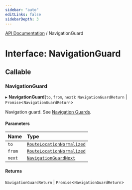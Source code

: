 ```yaml
---
sidebar: "auto"
editLinks: false
sidebarDepth: 3
---
```


[API Documentation](../index.md) / NavigationGuard

# Interface: NavigationGuard

## Callable

### NavigationGuard

▸ **NavigationGuard**(`to`, `from`, `next`): `NavigationGuardReturn` \| `Promise`<`NavigationGuardReturn`\>

Navigation guard. See [Navigation
Guards](/guide/advanced/navigation-guards.md).

#### Parameters

| Name | Type |
| :------ | :------ |
| `to` | [`RouteLocationNormalized`](RouteLocationNormalized.md) |
| `from` | [`RouteLocationNormalized`](RouteLocationNormalized.md) |
| `next` | [`NavigationGuardNext`](NavigationGuardNext.md) |

#### Returns

`NavigationGuardReturn` \| `Promise`<`NavigationGuardReturn`\>
